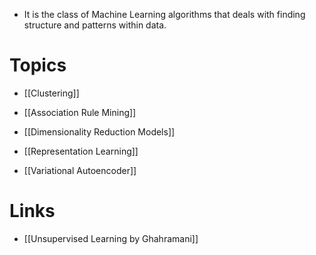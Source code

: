 * It is the class of Machine Learning algorithms that deals with finding structure and patterns within data.
# Topics
* [[Clustering]]
* [[Association Rule Mining]]
* [[Dimensionality Reduction Models]]

* [[Representation Learning]]
* [[Variational Autoencoder]]
# Links
* [[Unsupervised Learning by Ghahramani]]
